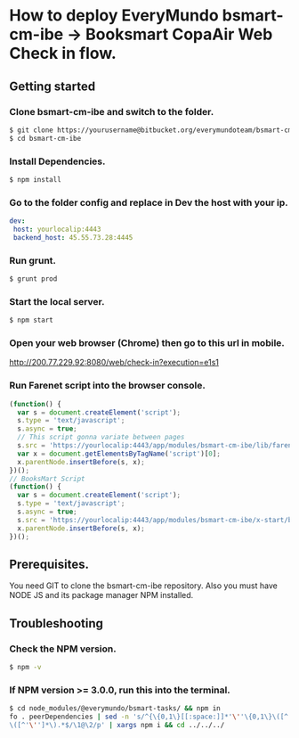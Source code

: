 # How to deploy EveryMundo bsmart-cm-ibe -> Booksmart CopaAir Web Check in flow.

## Getting started 

### Clone bsmart-cm-ibe and switch to the folder.

```sh
$ git clone https://yourusername@bitbucket.org/everymundoteam/bsmart-cm-ibe.git
$ cd bsmart-cm-ibe
```


### Install Dependencies.
```sh
$ npm install
```


### Go to the folder config and replace in Dev the host with your ip.
```yaml
dev:
 host: yourlocalip:4443
 backend_host: 45.55.73.28:4445
```

### Run grunt.
```sh
$ grunt prod
```

### Start the local server.
```sh
$ npm start
```
### Open your web browser (Chrome) then go to this url in mobile.
http://200.77.229.92:8080/web/check-in?execution=e1s1

### Run Farenet script into the browser console.
```javascript
(function() {
  var s = document.createElement('script');
  s.type = 'text/javascript';
  s.async = true;
  // This script gonna variate between pages
  s.src = 'https://yourlocalip:4443/app/modules/bsmart-cm-ibe/lib/farenet/copa/Core.js';
  var x = document.getElementsByTagName('script')[0];
  x.parentNode.insertBefore(s, x);
})();
// BooksMart Script
(function() {
  var s = document.createElement('script');
  s.type = 'text/javascript';
  s.async = true;
  s.src = 'https://yourlocalip:4443/app/modules/bsmart-cm-ibe/x-start/bs.dist.js';var x = document.getElementsByTagName('script')[0];
  x.parentNode.insertBefore(s, x);
})();
```
## Prerequisites.
You need GIT to clone the bsmart-cm-ibe repository. Also you must have NODE JS and its package manager NPM installed. 


## Troubleshooting

### Check the NPM version.
```sh
$ npm -v
```

### If NPM version >= 3.0.0, run this into the terminal.
```sh
$ cd node_modules/@everymundo/bsmart-tasks/ && npm in
fo . peerDependencies | sed -n 's/^{\{0,1\}[[:space:]]*'\''\{0,1\}\([^:'\'']*\)'\''\{0,1\}:[[:space:]]'\''
\([^'\'']*\).*$/\1@\2/p' | xargs npm i && cd ../../../
```